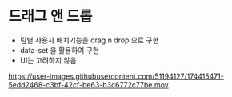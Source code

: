 # 드래그 앤 드롭

- 팀별 사용자 배치기능을 drag n drop 으로 구현
- data-set 을 활용하여 구현
- UI는 고려하지 않음


https://user-images.githubusercontent.com/51194127/174415471-5edd2468-c3bf-42cf-be63-b3c6772c77be.mov


